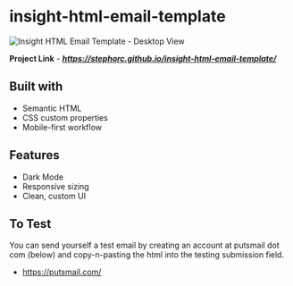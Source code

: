 # insight-html-email-template

![Insight HTML Email Template - Desktop View](https://github.com/stephorc/insight-html-email-template/blob/main/insight-html-email-template.png)

**Project Link** - ***https://stephorc.github.io/insight-html-email-template/***

## Built with

- Semantic HTML
- CSS custom properties
- Mobile-first workflow

## Features

- Dark Mode
- Responsive sizing
- Clean, custom UI

## To Test

You can send yourself a test email by creating an account at putsmail dot com (below) and copy-n-pasting the html into the testing submission field.

- https://putsmail.com/